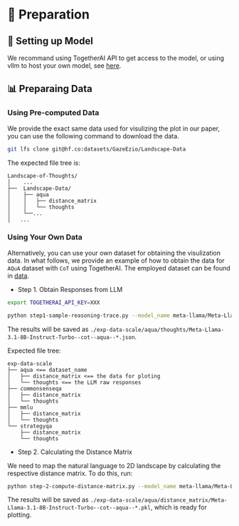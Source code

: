 # 🔧 Preparation

## 🤖 Setting up Model

We recommand using TogetherAI API to get access to the model, or using vllm to host your own model, see [here](res/setup_model.md).

## 📊 Preparaing Data

### Using Pre-computed Data

We provide the exact same data used for visulizing the plot in our paper, you can use the following command to download the data.

```bash
git lfs clone git@hf.co:datasets/GazeEzio/Landscape-Data
```

The expected file tree is:

```
Landscape-of-Thoughts/
│    ...
├──  Landscape-Data/
│    ├── aqua
│    │   ├── distance_matrix
│    │   └── thoughts
│    └──...
│   ...
```

### Using Your Own Data

Alternatively, you can use your own dataset for obtaining the visulization data.
In what follows, we provide an example of how to obtain the data for `AQuA` dataset with `CoT` using TogetherAI. The employed dataset can be found in [data](../data).

- Step 1. Obtain Responses from LLM

```bash
export TOGETHERAI_API_KEY=XXX

python step1-sample-reasoning-trace.py --model_name meta-llama/Meta-Llama-3.1-8B-Instruct-Turbo --dataset_name aqua --dataset_path data/aqua.jsonl --method cot
```

The results will be saved as `./exp-data-scale/aqua/thoughts/Meta-Llama-3.1-8B-Instruct-Turbo--cot--aqua--*.json`.

Expected file tree:

```
exp-data-scale
├── aqua <== dataset_name
│   ├── distance_matrix <== the data for ploting
│   └── thoughts <== the LLM raw responses
├── commonsenseqa
│   ├── distance_matrix
│   └── thoughts
├── mmlu
│   ├── distance_matrix
│   └── thoughts
└── strategyqa
    ├── distance_matrix
    └── thoughts
```

- Step 2. Calculating the Distance Matrix

We need to map the natural language to 2D landscape by calculating the respective distance matrix. To do this, run:

```bash
python step-2-compute-distance-matrix.py --model_name meta-llama/Meta-Llama-3.1-8B-Instruct-Turbo --dataset_name aqua --dataset_path data/aqua.jsonl --method cot
```

The results will be saved as `./exp-data-scale/aqua/distance_matrix/Meta-Llama-3.1-8B-Instruct-Turbo--cot--aqua--*.pkl`, which is ready for plotting.
